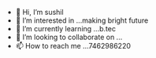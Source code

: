 - 👋 Hi, I’m sushil
- 👀 I’m interested in ...making bright future
- 🌱 I’m currently learning ...b.tec
- 💞️ I’m looking to collaborate on ...
- 📫 How to reach me ...7462986220

<!---
6202925347/6202925347 is a ✨ special ✨ repository because its `README.md` (this file) appears on your GitHub profile.
You can click the Preview link to take a look at your changes.
--->

